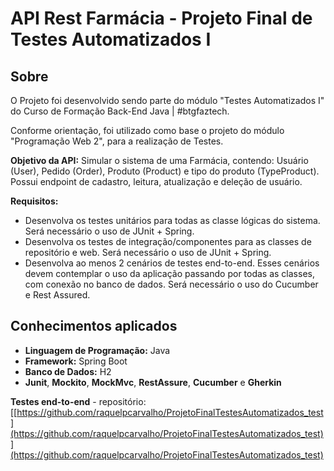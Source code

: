 # API Rest Farmácia - Projeto Final de Testes Automatizados I

## Sobre

O Projeto foi desenvolvido sendo parte do módulo "Testes Automatizados I" do Curso de Formação Back-End Java | #btgfaztech.

Conforme orientação, foi utilizado como base o projeto do módulo "Programação Web 2", para a realização de Testes.

**Objetivo da API:** Simular o sistema de uma Farmácia, contendo: Usuário (User), Pedido (Order), Produto (Product) e tipo do produto (TypeProduct).
Possui endpoint de cadastro, leitura, atualização e deleção de usuário.


**Requisitos:**
- Desenvolva os testes unitários para todas as classe lógicas do sistema. Será necessário o uso de JUnit + Spring.
- Desenvolva os testes de integração/componentes para as classes de repositório e web. Será necessário o uso de JUnit + Spring.
- Desenvolva ao menos 2 cenários de testes end-to-end. Esses cenários devem contemplar o uso da aplicação passando por todas as classes, com conexão no banco de dados. Será necessário o uso do Cucumber e Rest Assured.


## Conhecimentos aplicados
- **Linguagem de Programação:** Java
- **Framework:** Spring Boot
- **Banco de Dados:** H2
- **Junit**, **Mockito**, **MockMvc**, **RestAssure**, **Cucumber** e **Gherkin**

**Testes end-to-end** - repositório: [[https://github.com/raquelpcarvalho/ProjetoFinalTestesAutomatizados_test](https://github.com/raquelpcarvalho/ProjetoFinalTestesAutomatizados_test)](https://github.com/raquelpcarvalho/ProjetoFinalTestesAutomatizados_test)
